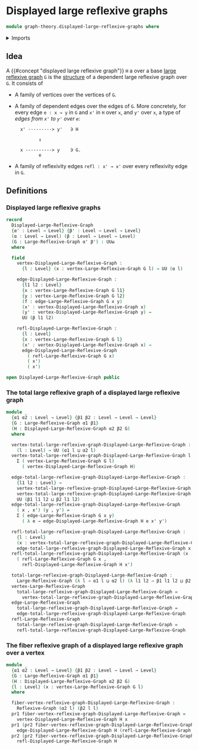 # Displayed large reflexive graphs

```agda
module graph-theory.displayed-large-reflexive-graphs where
```

<details><summary>Imports</summary>

```agda
open import foundation.dependent-pair-types
open import foundation.universe-levels

open import graph-theory.large-reflexive-graphs
open import graph-theory.reflexive-graphs
```

</details>

## Idea

A {{#concept "displayed large reflexive graph"}} `H` a over a base
[large reflexive graph](graph-theory.large-reflexive-graphs.md) `G` is the
[structure](foundation.structure.md) of a dependent large reflexive graph over
`G`. It consists of

- A family of vertices over the vertices of `G`.
- A family of dependent edges over the edges of `G`. More concretely, for every
  edge `e : x → y` in `G` and `x'` in `H` over `x`, and `y'` over `x`, a type of
  _edges from `x'` to `y'` over `e`_:

  ```text
    x' ·········> y'   ∋ H

           ↧

    x ----------> y    ∋ G.
           e
  ```

- A family of reflexivity edges `refl : x' → x'` over every reflexivity edge in
  `G`.

## Definitions

### Displayed large reflexive graphs

```agda
record
  Displayed-Large-Reflexive-Graph
  {α' : Level → Level} {β' : Level → Level → Level}
  (α : Level → Level) (β : Level → Level → Level)
  (G : Large-Reflexive-Graph α' β') : UUω
  where

  field
    vertex-Displayed-Large-Reflexive-Graph :
      {l : Level} (x : vertex-Large-Reflexive-Graph G l) → UU (α l)

    edge-Displayed-Large-Reflexive-Graph :
      {l1 l2 : Level}
      {x : vertex-Large-Reflexive-Graph G l1}
      {y : vertex-Large-Reflexive-Graph G l2}
      (f : edge-Large-Reflexive-Graph G x y)
      (x' : vertex-Displayed-Large-Reflexive-Graph x)
      (y' : vertex-Displayed-Large-Reflexive-Graph y) →
      UU (β l1 l2)

    refl-Displayed-Large-Reflexive-Graph :
      {l : Level}
      {x : vertex-Large-Reflexive-Graph G l}
      (x' : vertex-Displayed-Large-Reflexive-Graph x) →
      edge-Displayed-Large-Reflexive-Graph
        ( refl-Large-Reflexive-Graph G x)
        ( x')
        ( x')

open Displayed-Large-Reflexive-Graph public
```

### The total large reflexive graph of a displayed large reflexive graph

```agda
module _
  {α1 α2 : Level → Level} {β1 β2 : Level → Level → Level}
  {G : Large-Reflexive-Graph α1 β1}
  (H : Displayed-Large-Reflexive-Graph α2 β2 G)
  where

  vertex-total-large-reflexive-graph-Displayed-Large-Reflexive-Graph :
    (l : Level) → UU (α1 l ⊔ α2 l)
  vertex-total-large-reflexive-graph-Displayed-Large-Reflexive-Graph l =
    Σ ( vertex-Large-Reflexive-Graph G l)
      ( vertex-Displayed-Large-Reflexive-Graph H)

  edge-total-large-reflexive-graph-Displayed-Large-Reflexive-Graph :
    {l1 l2 : Level} →
    vertex-total-large-reflexive-graph-Displayed-Large-Reflexive-Graph l1 →
    vertex-total-large-reflexive-graph-Displayed-Large-Reflexive-Graph l2 →
    UU (β1 l1 l2 ⊔ β2 l1 l2)
  edge-total-large-reflexive-graph-Displayed-Large-Reflexive-Graph
    ( x , x') (y , y') =
    Σ ( edge-Large-Reflexive-Graph G x y)
      ( λ e → edge-Displayed-Large-Reflexive-Graph H e x' y')

  refl-total-large-reflexive-graph-Displayed-Large-Reflexive-Graph :
    {l : Level}
    (x : vertex-total-large-reflexive-graph-Displayed-Large-Reflexive-Graph l) →
    edge-total-large-reflexive-graph-Displayed-Large-Reflexive-Graph x x
  refl-total-large-reflexive-graph-Displayed-Large-Reflexive-Graph (x , x') =
    ( refl-Large-Reflexive-Graph G x ,
      refl-Displayed-Large-Reflexive-Graph H x')

  total-large-reflexive-graph-Displayed-Large-Reflexive-Graph :
    Large-Reflexive-Graph (λ l → α1 l ⊔ α2 l) (λ l1 l2 → β1 l1 l2 ⊔ β2 l1 l2)
  vertex-Large-Reflexive-Graph
    total-large-reflexive-graph-Displayed-Large-Reflexive-Graph =
      vertex-total-large-reflexive-graph-Displayed-Large-Reflexive-Graph
  edge-Large-Reflexive-Graph
    total-large-reflexive-graph-Displayed-Large-Reflexive-Graph =
    edge-total-large-reflexive-graph-Displayed-Large-Reflexive-Graph
  refl-Large-Reflexive-Graph
    total-large-reflexive-graph-Displayed-Large-Reflexive-Graph =
    refl-total-large-reflexive-graph-Displayed-Large-Reflexive-Graph
```

### The fiber reflexive graph of a displayed large reflexive graph over a vertex

```agda
module _
  {α1 α2 : Level → Level} {β1 β2 : Level → Level → Level}
  {G : Large-Reflexive-Graph α1 β1}
  (H : Displayed-Large-Reflexive-Graph α2 β2 G)
  {l : Level} (x : vertex-Large-Reflexive-Graph G l)
  where

  fiber-vertex-reflexive-graph-Displayed-Large-Reflexive-Graph :
    Reflexive-Graph (α2 l) (β2 l l)
  pr1 fiber-vertex-reflexive-graph-Displayed-Large-Reflexive-Graph =
    vertex-Displayed-Large-Reflexive-Graph H x
  pr1 (pr2 fiber-vertex-reflexive-graph-Displayed-Large-Reflexive-Graph) =
    edge-Displayed-Large-Reflexive-Graph H (refl-Large-Reflexive-Graph G x)
  pr2 (pr2 fiber-vertex-reflexive-graph-Displayed-Large-Reflexive-Graph) =
    refl-Displayed-Large-Reflexive-Graph H
```
